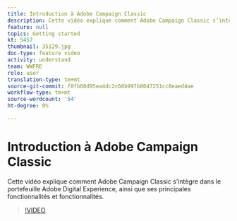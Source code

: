 ```yaml
---
title: Introduction à Adobe Campaign Classic
description: Cette vidéo explique comment Adobe Campaign Classic s’intègre dans le portefeuille Adobe Digital Experience, ainsi que ses principales fonctionnalités et fonctionnalités.
feature: null
topics: Getting started
kt: 5457
thumbnail: 35129.jpg
doc-type: feature video
activity: understand
team: WWFRE
role: user
translation-type: tm+mt
source-git-commit: f8fb68d95ea4dc2c60b997b8047251cc8eaed4ae
workflow-type: tm+mt
source-wordcount: '54'
ht-degree: 0%

---
```



# Introduction à Adobe Campaign Classic

Cette vidéo explique comment Adobe Campaign Classic s’intègre dans le portefeuille Adobe Digital Experience, ainsi que ses principales fonctionnalités et fonctionnalités.

>[!VIDEO](https://video.tv.adobe.com/v/35129?quality=12)
